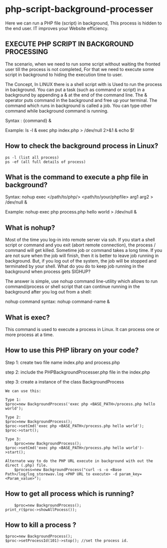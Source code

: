 php-script-background-processer
===============================

Here we can run a PHP file (script) in background, This process is hidden to the end user. IT improves your Website efficiency.  

EXECUTE PHP SCRIPT IN BACKGROUND PROCESSING
---------------------------------------------------------------------------------

The scenario, when we need to run some script without waiting  the fronted user till the process is not completed, For that we need to execute some script in background to hiding the execution time to user.

The Concept, In LINUX there is a shell script with is Used to run the process in background. You can put a task (such as command or script) in a background by appending a & at the end of the command line. The & operator puts command in the background and free up your terminal. The command which runs in background is called a job. You can type other command while background command is running.

Syntax :
 {command} &
	
Example: 
 ls -l &
 exec php index.php  > /dev/null 2>&1 & echo $!
	
How to check the background process in Linux?
---------------------------------------------
	ps -l (list all process)
 	ps -ef (all full details of process)

What is the command to execute a php file in background?
--------------------------------------------------------

 Syntax: 
 nohup exec </path/to/php/> <path/to/your/phpfile> arg1 arg2 > /dev/null & 
 
 Example: 
 nohup exec php process.php hello world > /dev/null &	

What is nohup?
---------------
Most of the time you log-in into remote server via ssh. If you start a shell script or command and you exit (abort remote connection), the process / command will get killed. Sometime job or command takes a long time. If you are not sure when the job will finish, then it is better to leave job running in background. But, if you log out of the system, the job will be stopped and terminated by your shell. What do you do to keep job running in the background when process gets SIGHUP?

The answer is simple, use nohup command line-utility which allows to run command/process or shell script that can continue running in the background after you log out from a shell:

 nohup command syntax:
 nohup command-name &

What is exec?
------------------------

This command is used to execute a process in Linux. It can process one or more process at a time.

How to use this PHP library on your code?
------------------------------------------

Step 1: create two file name index.php and process.php

step 2: include the PHPBackgroundProcesser.php file in the index.php

step 3: create a instance of the class BackgroundProcess
	
	We can use this:
	
	Type 1:
	$proc=new BackgroundProcess('exec php <BASE_PATH>/process.php hello world');

	Type 2:
	$proc=new BackgroundProcess();
	$proc->setCmd('exec php <BASE_PATH>/process.php hello world');
	$proc->start();
	
	Type 3: 
        $proc=new BackgroundProcess();
	$proc->setCmd('exec php <BASE_PATH>/process.php hello world')->start();
	
	Alternate way to do the PHP URL execute in background with out the direct (.php) file.
        $process=new BackgroundProcess("curl -s -o <Base Path>/log/log_storewav.log <PHP URL to execute> -d param_key=<Param_value>");
        

How to get all process which is running?
----------------------------------------
        $proc=new BackgroundProcess();
	print_r($proc->showAllPocess());
	
How to kill a process ?
-------------------------------
  	$proc=new BackgroundProcess();
  	$proc->setProcessId(101)->stop(); //set the process id.
